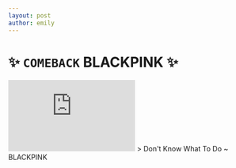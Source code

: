 ```yaml
---
layout: post
author: emily
---
```

# ✨ `COMEBACK` BLACKPINK ✨
<iframe width="256" height="144" src="https://www.youtube-nocookie.com/embed/fNkxFo5Ef38" frameborder="0" allow="accelerometer; autoplay; encrypted-media; gyroscope; picture-in-picture" allowfullscreen></iframe>	
> Don't Know What To Do ~ BLACKPINK